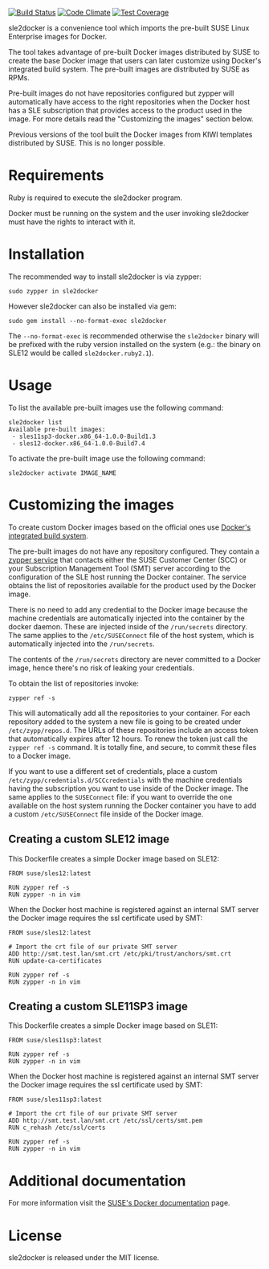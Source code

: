 [![Build Status](https://travis-ci.org/SUSE/sle2docker.svg)](https://travis-ci.org/SUSE/sle2docker)
[![Code Climate](https://codeclimate.com/github/SUSE/sle2docker/badges/gpa.svg)](https://codeclimate.com/github/SUSE/sle2docker)
[![Test Coverage](https://codeclimate.com/github/SUSE/sle2docker/badges/coverage.svg)](https://codeclimate.com/github/SUSE/sle2docker)

sle2docker is a convenience tool which imports the pre-built SUSE Linux Enterprise
images for Docker.

The tool takes advantage of pre-built Docker images distributed by SUSE to
create the base Docker image that users can later customize using Docker's
integrated build system. The pre-built images are distributed by SUSE as RPMs.

Pre-built images do not have repositories configured but zypper will
automatically have access to the right repositories when the Docker host has a
SLE subscription that provides access to the product used in the image. For
more details read the "Customizing the images" section below.

Previous versions of the tool built the Docker images from KIWI templates
distributed by SUSE. This is no longer possible.

# Requirements

Ruby is required to execute the sle2docker program.

Docker must be running on the system and the user invoking sle2docker must
have the rights to interact with it.

# Installation

The recommended way to install sle2docker is via zypper:

```
sudo zypper in sle2docker
```

However sle2docker can also be installed via gem:

```
sudo gem install --no-format-exec sle2docker
```

The `--no-format-exec` is recommended otherwise the `sle2docker` binary will
be prefixed with the ruby version installed on the system (e.g.: the binary on
SLE12 would be called `sle2docker.ruby2.1`).

# Usage

To list the available pre-built images use the following command:

```
sle2docker list
Available pre-built images:
 - sles11sp3-docker.x86_64-1.0.0-Build1.3
 - sles12-docker.x86_64-1.0.0-Build7.4
```

To activate the pre-built image use the following command:

`sle2docker activate IMAGE_NAME`

# Customizing the images

To create custom Docker images based on the official ones use
[Docker's integrated build system](http://docs.docker.com/reference/builder/).

The pre-built images do not have any repository configured. They
contain a [zypper service](https://github.com/SUSE/container-suseconnect) that
contacts either the SUSE Customer Center (SCC) or your Subscription
Management Tool (SMT) server according to the configuration of the SLE host
running the Docker container. The service obtains the list of repositories
available for the product used by the Docker image.

There is no need to add any credential to the Docker image because the machine
credentials are automatically injected into the container by the docker daemon.
These are injected inside of the `/run/secrets` directory. The same applies to
the `/etc/SUSEConnect` file of the host system, which is automatically injected
into the `/run/secrets`.

The contents of the `/run/secrets` directory are never committed to a Docker
image, hence there's no risk of leaking your credentials.

To obtain the list of repositories invoke:

`zypper ref -s`

This will automatically add all the repositories to your container. For each
repository added to the system a new file is going to be created under
`/etc/zypp/repos.d`. The URLs of these repositories include an access token
that automatically expires after 12 hours. To renew the token just call the
`zypper ref -s` command. It is totally fine, and secure, to commit these files
to a Docker image.

If you want to use a different set of credentials, place a custom
`/etc/zypp/credentials.d/SCCcredentials` with the machine credentials
having the subscription you want to use inside of the Docker image.
The same applies to the `SUSEConnect` file: if you want to override the one
available on the host system running the Docker container you have to add a
custom `/etc/SUSEConnect` file inside of the Docker image.

## Creating a custom SLE12 image

This Dockerfile creates a simple Docker image based on SLE12:

```
FROM suse/sles12:latest

RUN zypper ref -s
RUN zypper -n in vim
```

When the Docker host machine is registered against an internal SMT
server the Docker image requires the ssl certificate used by SMT:

```
FROM suse/sles12:latest

# Import the crt file of our private SMT server
ADD http://smt.test.lan/smt.crt /etc/pki/trust/anchors/smt.crt
RUN update-ca-certificates

RUN zypper ref -s
RUN zypper -n in vim
```

## Creating a custom SLE11SP3 image

This Dockerfile creates a simple Docker image based on SLE11:

```
FROM suse/sles11sp3:latest

RUN zypper ref -s
RUN zypper -n in vim
```

When the Docker host machine is registered against an internal SMT
server the Docker image requires the ssl certificate used by SMT:

```
FROM suse/sles11sp3:latest

# Import the crt file of our private SMT server
ADD http://smt.test.lan/smt.crt /etc/ssl/certs/smt.pem
RUN c_rehash /etc/ssl/certs

RUN zypper ref -s
RUN zypper -n in vim
```

# Additional documentation

For more information visit the
[SUSE's Docker documentation](https://www.suse.com/documentation/sles-12/book_sles_docker/data/book_sles_docker.html)
page.

# License

sle2docker is released under the MIT license.

